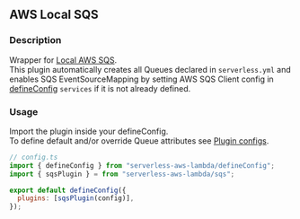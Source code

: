 ## AWS Local SQS

### Description

Wrapper for [Local AWS SQS](https://github.com/Inqnuam/local-aws-sqs).  
This plugin automatically creates all Queues declared in `serverless.yml` and enables SQS EventSourceMapping by setting AWS SQS Client config in [defineConfig](./defineConfig.md) `services` if it is not already defined.

### Usage

Import the plugin inside your defineConfig.  
To define default and/or override Queue attributes see [Plugin configs](../src/plugins/sqs/types.ts).

```js
// config.ts
import { defineConfig } from "serverless-aws-lambda/defineConfig";
import { sqsPlugin } = from "serverless-aws-lambda/sqs";

export default defineConfig({
  plugins: [sqsPlugin(config)],
});
```
